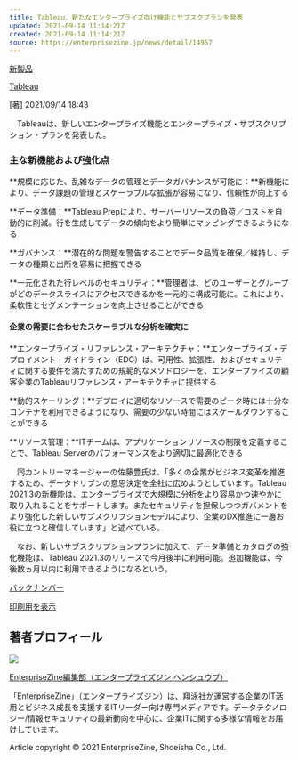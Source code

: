 ```yaml
---
title: Tableau、新たなエンタープライズ向け機能とサブスクプランを発表
updated: 2021-09-14 11:14:21Z
created: 2021-09-14 11:14:21Z
source: https://enterprisezine.jp/news/detail/14957
---
```


[新製品](https://enterprisezine.jp/article/t/%E6%96%B0%E8%A3%BD%E5%93%81)

[Tableau](https://enterprisezine.jp/article/t/Tableau)

[著]
2021/09/14 18:43

　Tableauは、新しいエンタープライズ機能とエンタープライズ・サブスクリプション・プランを発表した。

### 主な新機能および強化点

 **規模に応じた、乱雑なデータの管理とデータガバナンスが可能に：**新機能により、データ課題の管理とスケーラブルな拡張が容易になり、信頼性が向上する

 **データ準備：**Tableau Prepにより、サーバーリソースの負荷／コストを自動的に削減。行を生成してデータの傾向をより簡単にマッピングできるようになる

 **ガバナンス：**潜在的な問題を警告することでデータ品質を確保／維持し、データの種類と出所を容易に把握できる

 **一元化された行レベルのセキュリティ：**管理者は、どのユーザーとグループがどのデータスライスにアクセスできるかを一元的に構成可能に。これにより、柔軟性とセグメンテーションを向上させることができる

#### 企業の需要に合わせたスケーラブルな分析を確実に

 **エンタープライズ・リファレンス・アーキテクチャ：**エンタープライズ・デプロイメント・ガイドライン（EDG）は、可用性、拡張性、およびセキュリティに関する要件を満たすための規範的なメソドロジーを、エンタープライズの顧客企業のTableauリファレンス・アーキテクチャに提供する

 **動的スケーリング：**デプロイに適切なリソースで需要のピーク時には十分なコンテナを利用できるようになり、需要の少ない時間にはスケールダウンすることができる

 **リソース管理：**ITチームは、アプリケーションリソースの制限を定義することで、Tableau Serverのパフォーマンスをより適切に最適化できる

　同カントリーマネージャーの佐藤豊氏は、「多くの企業がビジネス変革を推進するため、データドリブンの意思決定を全社に広めようとしています。Tableau 2021.3の新機能は、エンタープライズで大規模に分析をより容易かつ速やかに取り入れることをサポートします。またセキュリティを担保しつつガバメントをより強化した新しいサブスクリプションモデルにより、企業のDX推進に一層お役に立つと確信しています」と述べている。

　なお、新しいサブスクリプションプランに加えて、データ準備とカタログの強化機能は、Tableau 2021.3のリリースで今月後半に利用可能。追加機能は、今後数ヵ月以内に利用できるようになるという。

[バックナンバー](https://enterprisezine.jp/article/corner/1)

[印刷用を表示](https://enterprisezine.jp/news/detail/14957?mode=print)

## 著者プロフィール

[![](https://ez-cdn.shoeisha.jp/static/images/author/1/enterprisezine_logo.jpg)](https://enterprisezine.jp/author/1)

[EnterpriseZine編集部（エンタープライズジン ヘンシュウブ）](https://enterprisezine.jp/author/1)

「EnterpriseZine」（エンタープライズジン）は、翔泳社が運営する企業のIT活用とビジネス成長を支援するITリーダー向け専門メディアです。データテクノロジー/情報セキュリティの最新動向を中心に、企業ITに関する多様な情報をお届けしています。

Article copyright © 2021 EnterpriseZine, Shoeisha Co., Ltd.